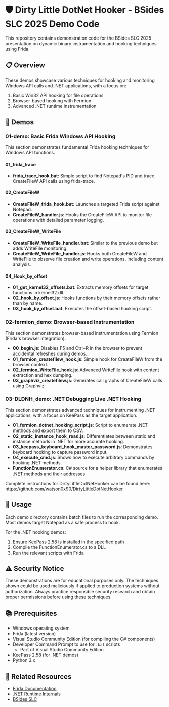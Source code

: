 # 🛡️ Dirty Little DotNet Hooker - BSides SLC 2025 Demo Code

This repository contains demonstration code for the BSides SLC 2025 presentation on dynamic binary instrumentation and hooking techniques using Frida.

## 📋 Overview

These demos showcase various techniques for hooking and monitoring Windows API calls and .NET applications, with a focus on:

1. Basic Win32 API hooking for file operations
2. Browser-based hooking with Fermion
3. Advanced .NET runtime instrumentation

## 🧰 Demos

### 01-demo: Basic Frida Windows API Hooking

This section demonstrates fundamental Frida hooking techniques for Windows API functions.

#### 01_frida_trace

- **frida_trace_hook.bat**: Simple script to find Notepad's PID and trace CreateFileW API calls using frida-trace.

#### 02_CreateFileW

- **CreateFileW_frida_hook.bat**: Launches a targeted Frida script against Notepad.
- **CreateFileW_handler.js**: Hooks the CreateFileW API to monitor file operations with detailed parameter logging.

#### 03_CreateFileW_WriteFile

- **CreateFileW_WriteFile_handler.bat**: Similar to the previous demo but adds WriteFile monitoring.
- **CreateFileW_WriteFile_handler.js**: Hooks both CreateFileW and WriteFile to observe file creation and write operations, including content analysis.

#### 04_Hook_by_offset

- **01_get_kernel32_offsets.bat**: Extracts memory offsets for target functions in kernel32.dll.
- **02_hook_by_offset.js**: Hooks functions by their memory offsets rather than by name.
- **03_hook_by_offset.bat**: Executes the offset-based hooking script.

### 02-fermion_demo: Browser-based Instrumentation

This section demonstrates browser-based instrumentation using Fermion (Frida's browser integration).

- **00_begin.js**: Disables F5 and Ctrl+R in the browser to prevent accidental refreshes during demos.
- **01_fermion_createfilew_hook.js**: Simple hook for CreateFileW from the browser context.
- **02_fermion_WriteFile_hook.js**: Advanced WriteFile hook with content extraction and hex dumping.
- **03_graphviz_createfilew.js**: Generates call graphs of CreateFileW calls using Graphviz.

### 03-DLDNH_demo: .NET Debugging Live .NET Hooking

This section demonstrates advanced techniques for instrumenting .NET applications, with a focus on KeePass as the target application.

- **01_fermion_dotnet_hooking_script.js**: Script to enumerate .NET methods and export them to CSV.
- **02_static_instance_hook_read.js**: Differentiates between static and instance methods in .NET for more accurate hooking.
- **03_keepass_keyboard_hook_master_password.js**: Demonstrates keyboard hooking to capture password input.
- **04_execute_cmd.js**: Shows how to execute arbitrary commands by hooking .NET methods.
- **FunctionEnumerator.cs**: C# source for a helper library that enumerates .NET methods and their addresses.

Complete instructions for DirtyLittleDotNetHooker can be found here: https://github.com/watson0x90/DirtyLittleDotNetHooker

## 🚀 Usage

Each demo directory contains batch files to run the corresponding demo. Most demos target Notepad as a safe process to hook.

For the .NET hooking demos:

1. Ensure KeePass 2.58 is installed in the specified path
2. Compile the FunctionEnumerator.cs to a DLL
3. Run the relevant scripts with Frida

## ⚠️ Security Notice

These demonstrations are for educational purposes only. The techniques shown could be used maliciously if applied to production systems without authorization. Always practice responsible security research and obtain proper permissions before using these techniques.

## 📚 Prerequisites

- Windows operating system
- Frida (latest version)
- Visual Studio Community Edition (for compiling the C# components)
- Developer Command Prompt to use for `.bat` scripts
  - Part of Visual Studio Community Edition
- KeePass 2.58 (for .NET demos)
- Python 3.x

## 🔗 Related Resources

- [Frida Documentation](https://frida.re/docs/home/)
- [.NET Runtime Internals](https://github.com/dotnet/runtime)
- [BSides SLC](https://www.bsidesslc.org/)

